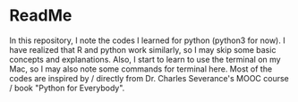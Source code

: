 # ReadMe
In this repository, I note the codes I learned for python (python3 for now). I have realized that R and python work similarly, so I may skip some basic concepts and explanations. Also, I start to learn to use the terminal on my Mac, so I may also note some commands for terminal here. Most of the codes are inspired by / directly from Dr. Charles Severance's MOOC course / book "Python for Everybody".
